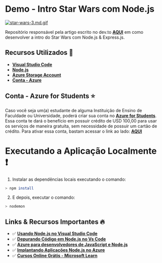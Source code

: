 # Demo - Intro Star Wars com Node.js

[![star-wars-3.md.gif](https://s5.gifyu.com/images/star-wars-3.md.gif)](https://gifyu.com/image/mLt0)

Repositório responsável pela artigo escrito no dev.to **[AQUI]()** em como desenvolver a intro do Star Wars com Node.js & Express.js.

## Recursos Utilizados 🚀

* **[Visual Studio Code](https://code.visualstudio.com/?WT.mc_id=faceapinodejs-github-gllemos)**
* **[Node.js](https://nodejs.org/en/)**
* **[Azure Storage Account](https://azure.microsoft.com/pt-br/services/storage/?WT.mc_id=introstarwars-github-gllemos)**
* **[Conta - Azure](https://azure.microsoft.com/pt-br/?WT.mc_id=introstarwars-github-gllemos)**

## Conta - Azure for Students ⭐️

Caso você seja um(a) estudante de alguma Instituição de Ensino de Faculdade ou Universidade, poderá criar sua conta no **[Azure for Students](https://azure.microsoft.com/pt-br/free/students/?WT.mc_id=introstarwars-github-gllemos)**. Essa conta te dará o benefício em possuir crédito de USD 100,00 para usar os serviços de maneira gratuita, sem necessidade de possuir um cartão de crédito. Para ativar essa conta, bastam acessar o link ao lado: **[AQUI](https://azure.microsoft.com/pt-br/free/students/?WT.mc_id=introstarwars-github-gllemos)**

# Executando a Aplicação Localmente ❗️

1. Instalar as dependências locais executando o comando:

```bash
> npm install
```

2. E depois, executar o comando:

```bash
> nodemon
```

## Links & Recursos Importantes 🔥

* ✅ **[Usando Node.js no Visual Studio Code](https://code.visualstudio.com/docs/nodejs/nodejs-tutorial?WT.mc_id=introstarwars-github-gllemos)**
* ✅ **[Depurando Código em Node.js no Vs Code](https://code.visualstudio.com/docs/nodejs/nodejs-debugging?WT.mc_id=introstarwars-github-gllemos)**
* ✅ **[Azure para desenvolvedores de JavaScript e Node.js](https://docs.microsoft.com/javascript/azure/?view=azure-node-latest&WT.mc_id=introstarwars-github-gllemos)**
* ✅ **[Implantando Aplicações Node.js no Azure](https://code.visualstudio.com/docs/azure/deployment?WT.mc_id=introstarwars-github-gllemos)**
* ✅ **[Cursos Online Grátis - Microsoft Learn](https://docs.microsoft.com/learn/?WT.mc_id=introstarwars-github-gllemos)**
